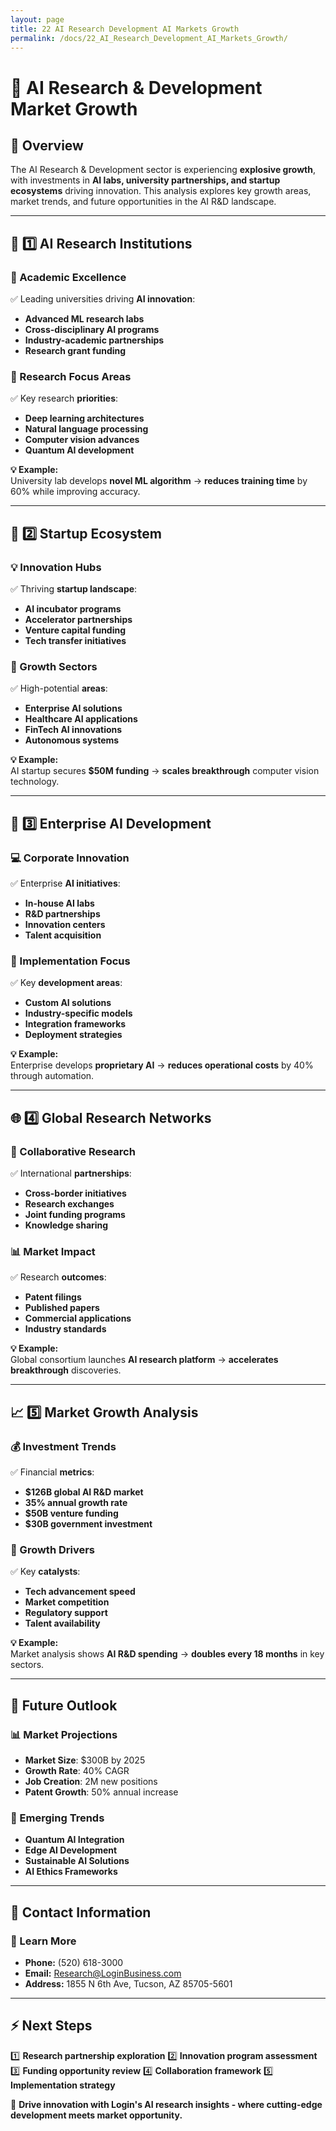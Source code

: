 ```yaml
---
layout: page
title: 22 AI Research Development AI Markets Growth
permalink: /docs/22_AI_Research_Development_AI_Markets_Growth/
---
```

# 🔬 AI Research & Development Market Growth

## 📌 Overview
The AI Research & Development sector is experiencing **explosive growth**, with investments in **AI labs, university partnerships, and startup ecosystems** driving innovation. This analysis explores key growth areas, market trends, and future opportunities in the AI R&D landscape.

---

## 🎯 1️⃣ AI Research Institutions
### **🏫 Academic Excellence**
✅ Leading universities driving **AI innovation**:
- **Advanced ML research labs**
- **Cross-disciplinary AI programs**
- **Industry-academic partnerships**
- **Research grant funding**

### **🔬 Research Focus Areas**
✅ Key research **priorities**:
- **Deep learning architectures**
- **Natural language processing**
- **Computer vision advances**
- **Quantum AI development**

**💡 Example:**  
University lab develops **novel ML algorithm** → **reduces training time** by 60% while improving accuracy.

---

## 🚀 2️⃣ Startup Ecosystem
### **💡 Innovation Hubs**
✅ Thriving **startup landscape**:
- **AI incubator programs**
- **Accelerator partnerships**
- **Venture capital funding**
- **Tech transfer initiatives**

### **🌱 Growth Sectors**
✅ High-potential **areas**:
- **Enterprise AI solutions**
- **Healthcare AI applications**
- **FinTech AI innovations**
- **Autonomous systems**

**💡 Example:**  
AI startup secures **$50M funding** → **scales breakthrough** computer vision technology.

---

## 🏢 3️⃣ Enterprise AI Development
### **💻 Corporate Innovation**
✅ Enterprise **AI initiatives**:
- **In-house AI labs**
- **R&D partnerships**
- **Innovation centers**
- **Talent acquisition**

### **🔄 Implementation Focus**
✅ Key **development areas**:
- **Custom AI solutions**
- **Industry-specific models**
- **Integration frameworks**
- **Deployment strategies**

**💡 Example:**  
Enterprise develops **proprietary AI** → **reduces operational costs** by 40% through automation.

---

## 🌐 4️⃣ Global Research Networks
### **🤝 Collaborative Research**
✅ International **partnerships**:
- **Cross-border initiatives**
- **Research exchanges**
- **Joint funding programs**
- **Knowledge sharing**

### **📊 Market Impact**
✅ Research **outcomes**:
- **Patent filings**
- **Published papers**
- **Commercial applications**
- **Industry standards**

**💡 Example:**  
Global consortium launches **AI research platform** → **accelerates breakthrough** discoveries.

---

## 📈 5️⃣ Market Growth Analysis
### **💰 Investment Trends**
✅ Financial **metrics**:
- **$126B global AI R&D market**
- **35% annual growth rate**
- **$50B venture funding**
- **$30B government investment**

### **🎯 Growth Drivers**
✅ Key **catalysts**:
- **Tech advancement speed**
- **Market competition**
- **Regulatory support**
- **Talent availability**

**💡 Example:**  
Market analysis shows **AI R&D spending** → **doubles every 18 months** in key sectors.

---

## 🔮 Future Outlook
### **📊 Market Projections**
- **Market Size**: $300B by 2025
- **Growth Rate**: 40% CAGR
- **Job Creation**: 2M new positions
- **Patent Growth**: 50% annual increase

### **🚀 Emerging Trends**
- **Quantum AI Integration**
- **Edge AI Development**
- **Sustainable AI Solutions**
- **AI Ethics Frameworks**

---

## 📍 Contact Information
### **🏢 Learn More**
- **Phone:** (520) 618-3000
- **Email:** Research@LoginBusiness.com
- **Address:** 1855 N 6th Ave, Tucson, AZ 85705-5601

---

## ⚡ Next Steps
1️⃣ **Research partnership exploration**
2️⃣ **Innovation program assessment**
3️⃣ **Funding opportunity review**
4️⃣ **Collaboration framework**
5️⃣ **Implementation strategy**

🚀 **Drive innovation with Login's AI research insights - where cutting-edge development meets market opportunity.** 
